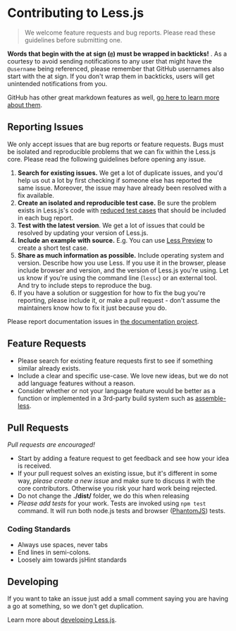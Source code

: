 # Contributing to Less.js> We welcome feature requests and bug reports. Please read these guidelines before submitting one.<span class="warning">**Words that begin with the at sign (`@`) must be wrapped in backticks!** </span>. As a courtesy to avoid sending notifications to any user that might have the `@username` being referenced, please remember that GitHub usernames also start with the at sign. If you don't wrap them in backticks, users will get unintended notifications from you.GitHub has other great markdown features as well, [go here to learn more about them](https://help.github.com/articles/github-flavored-markdown).## Reporting IssuesWe only accept issues that are bug reports or feature requests. Bugs must be isolated and reproducible problems that we can fix within the Less.js core. Please read the following guidelines before opening any issue.1. **Search for existing issues.** We get a lot of duplicate issues, and you'd help us out a lot by first checking if someone else has reported the same issue. Moreover, the issue may have already been resolved with a fix available.2. **Create an isolated and reproducible test case.** Be sure the problem exists in Less.js's code with [reduced test cases](http://css-tricks.com/reduced-test-cases/) that should be included in each bug report.3. **Test with the latest version**. We get a lot of issues that could be resolved by updating your version of Less.js.4. **Include an example with source.** E.g. You can use [Less Preview](http://lesscss.org/less-preview/) to create a short test case.5. **Share as much information as possible.** Include operating system and version. Describe how you use Less. If you use it in the browser, please include browser and version, and the version of Less.js you're using. Let us know if you're using the command line (`lessc`) or an external tool. And try to include steps to reproduce the bug.6. If you have a solution or suggestion for how to fix the bug you're reporting, please include it, or make a pull request - don't assume the maintainers know how to fix it just because you do.Please report documentation issues in [the documentation project](https://github.com/less/less-docs).## Feature Requests* Please search for existing feature requests first to see if something similar already exists.* Include a clear and specific use-case. We love new ideas, but we do not add language features without a reason.* Consider whether or not your language feature would be better as a function or implemented in a 3rd-party build system such as [assemble-less](http://github.com/assemble/assemble-less).## Pull Requests_Pull requests are encouraged!_* Start by adding a feature request to get feedback and see how your idea is received.* If your pull request solves an existing issue, but it's different in some way, _please create a new issue_ and make sure to discuss it with the core contributors. Otherwise you risk your hard work being rejected.* Do not change the **./dist/** folder, we do this when releasing* _Please add tests_ for your work. Tests are invoked using `npm test` command. It will run both node.js tests and browser ([PhantomJS](http://phantomjs.org/)) tests.### Coding Standards* Always use spaces, never tabs* End lines in semi-colons.* Loosely aim towards jsHint standards## DevelopingIf you want to take an issue just add a small comment saying you are having a go at something, so we don't get duplication.Learn more about [developing Less.js](http://lesscss.org/usage/#developing-less).